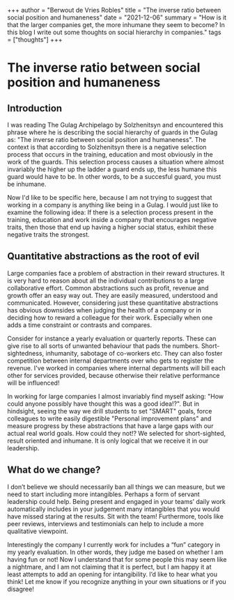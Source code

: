 +++
author = "Berwout de Vries Robles"
title = "The inverse ratio between social position and humaneness"
date = "2021-12-06"
summary = "How is it that the larger companies get, the more inhumane they seem to become? In this blog I write out some thoughts on social hierarchy in companies."
tags = ["thoughts"]
+++

# The inverse ratio between social position and humaneness

## Introduction
I was reading The Gulag Archipelago by Solzhenitsyn and encountered this phrase where he is describing the social hierarchy of guards in the Gulag as: "The inverse ratio between social position and humaneness".  The context is that according to Solzhenitsyn there is a negative selection process that occurs in the training, education and most obviously in the work of the guards. This selection process causes a situation where almost invariably the higher up the ladder a guard ends up, the less humane this guard would have to be. In other words, to be a succesful guard, you must be inhumane.

Now I'd like to be specific here, because I am not trying to suggest that working in a company is anything like being in a Gulag. I would just like to examine the following idea: If there is a selection process present in the training, education and work inside a company that encourages negative traits, then those that end up having a higher social status, exhibit these negative traits the strongest.

## Quantitative abstractions as the root of evil
Large companies face a problem of abstraction in their reward structures. It is very hard to reason about all the individual contributions to a large collaborative effort. Common abstractions such as profit, revenue and growth offer an easy way out. They are easily measured, understood and communicated. However, considering just these quantitative abstractions has obvious downsides when judging the health of a company or in deciding how to reward a colleague for their work. Especially when one adds a time constraint or contrasts and compares. 

Consider for instance a yearly evaluation or quarterly reports. These can give rise to all sorts of unwanted behaviour that pads the numbers. Short-sightedness, inhumanity, sabotage of co-workers etc.  They can also foster competition between internal departments over who gets to register the revenue. I've worked in companies where internal departments will bill each other for services provided, because otherwise their relative performance will be influenced!

In working for large companies I almost invariably find myself asking: "How could anyone possibly have thought this was a good idea!?". But in hindsight, seeing the way we drill students to set "SMART" goals, force colleagues to write easily digestible "Personal improvement plans" and measure progress by these abstractions that have a large gaps with our actual real world goals. How could they not!? We selected for short-sighted, result oriented and inhumane. It is only logical that we receive it in our leadership.

## What do we change?
I don’t believe we should necessarily ban all things we can measure, but we need to start including more intangibles. Perhaps a form of servant leadership could help. Being present and engaged in your teams’ daily work automatically includes in your judgement many intangibles that you would have missed staring at the results. Sit with the team! Furthermore, tools like peer reviews, interviews and testimonials can help to include a more qualitative viewpoint. 

Interestingly the company I currently work for includes a “fun” category in my yearly evaluation. In other words, they judge me based on whether I am having fun or not! Now I understand that for some people this may seem like a nightmare, and I am not claiming that it is perfect, but I am happy it at least attempts to add an opening for intangibility. I’d like to hear what you think! Let me know if you recognize anything in your own situations or if you disagree!
	

